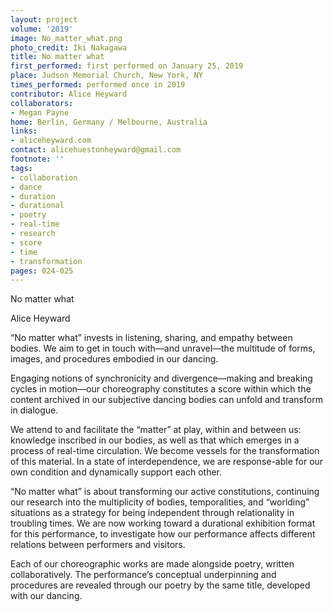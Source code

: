 ```yaml
---
layout: project
volume: '2019'
image: No_matter_what.png
photo_credit: Iki Nakagawa
title: No matter what
first_performed: first performed on January 25, 2019
place: Judson Memorial Church, New York, NY
times_performed: performed once in 2019
contributor: Alice Heyward
collaborators:
- Megan Payne
home: Berlin, Germany / Melbourne, Australia
links:
- aliceheyward.com
contact: alicehuestonheyward@gmail.com
footnote: ''
tags:
- collaboration
- dance
- duration
- durational
- poetry
- real-time
- research
- score
- time
- transformation
pages: 024-025
---
```


No matter what

Alice Heyward

“No matter what” invests in listening, sharing, and empathy between bodies. We aim to get in touch with—and unravel—the multitude of forms, images, and procedures embodied in our dancing.

Engaging notions of synchronicity and divergence—making and breaking cycles in motion—our choreography constitutes a score within which the content archived in our subjective dancing bodies can unfold and transform in dialogue.

We attend to and facilitate the “matter” at play, within and between us: knowledge inscribed in our bodies, as well as that which emerges in a process of real-time circulation. We become vessels for the transformation of this material. In a state of interdependence, we are response-able for our own condition and dynamically support each other.

“No matter what” is about transforming our active constitutions, continuing our research into the multiplicity of bodies, temporalities, and “worlding” situations as a strategy for being independent through relationality in troubling times. We are now working toward a durational exhibition format for this performance, to investigate how our performance affects different relations between performers and visitors.

Each of our choreographic works are made alongside poetry, written collaboratively. The performance’s conceptual underpinning and procedures are revealed through our poetry by the same title, developed with our dancing.
